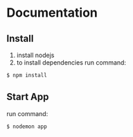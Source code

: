 # Documentation

## Install

1. install nodejs
2. to install dependencies run command:
```bash
$ npm install
```

## Start App

run command:
```bash
$ nodemon app
```